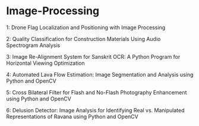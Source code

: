 # Image-Processing

1: Drone Flag Localization and Positioning with Image Processing

2: Quality Classification for Construction Materials Using Audio Spectrogram Analysis

3: Image Re-Alignment System for Sanskrit OCR: A Python Program for Horizontal Viewing Optimization

4: Automated Lava Flow Estimation: Image Segmentation and Analysis using Python and OpenCV

5: Cross Bilateral Filter for Flash and No-Flash Photography Enhancement using Python and OpenCV

6: Delusion Detector: Image Analysis for Identifying Real vs. Manipulated Representations of Ravana using Python and OpenCV


